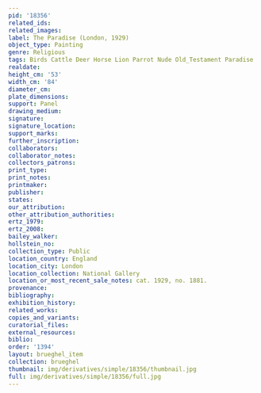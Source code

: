 ```yaml
---
pid: '18356'
related_ids: 
related_images: 
label: The Paradise (London, 1929)
object_type: Painting
genre: Religious
tags: Birds Cattle Deer Horse Lion Parrot Nude Old_Testament Paradise
realdate: 
height_cm: '53'
width_cm: '84'
diameter_cm: 
plate_dimensions: 
support: Panel
drawing_medium: 
signature: 
signature_location: 
support_marks: 
further_inscription: 
collaborators: 
collaborator_notes: 
collectors_patrons: 
print_type: 
print_notes: 
printmaker: 
publisher: 
states: 
our_attribution: 
other_attribution_authorities: 
ertz_1979: 
ertz_2008: 
bailey_walker: 
hollstein_no: 
collection_type: Public
location_country: England
location_city: London
location_collection: National Gallery
location_or_most_recent_sale_notes: cat. 1929, no. 1881.
provenance: 
bibliography: 
exhibition_history: 
related_works: 
copies_and_variants: 
curatorial_files: 
external_resources: 
biblio: 
order: '1394'
layout: brueghel_item
collection: brueghel
thumbnail: img/derivatives/simple/18356/thumbnail.jpg
full: img/derivatives/simple/18356/full.jpg
---
```

